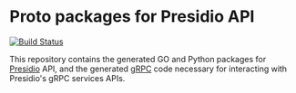 Proto packages for Presidio API
===========================

[![Build Status](https://travis-ci.org/Microsoft/presidio-genproto.svg?branch=master)](https://travis-ci.org/Microsoft/presidio-genproto.svg?branch=master)

This repository contains the generated GO and Python packages for [Presidio](https://github.com/Microsoft/presidio) API, and the generated [gRPC](https://grpc.io) code necessary for interacting with Presidio's gRPC services
APIs.
